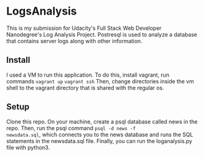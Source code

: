 # LogsAnalysis
This is my submission for Udacity's Full Stack Web Developer Nanodegree's Log Analysis Project. Postresql is used to analyze a database that contains server logs along with other information.
## Install
I used a VM to run this application. To do this, install vagrant, run commands <code>vagrant up</code> <code>vagrant ssh</code> Then, change directories inside the vm shell to the vagrant directory that is shared with the regular os. 
## Setup
Clone this repo. On your machine, create a psql database called news in the repo. Then, run the psql command <code>psql -d news -f newsdata.sql</code>, which connects you to the news database and runs the SQL statements in the newsdata.sql file. Finally, you can run the loganalysis.py file with python3.
